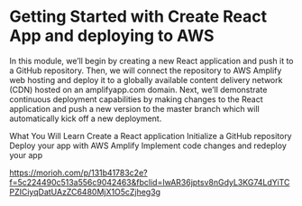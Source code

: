 # Getting Started with Create React App and deploying to AWS

In this module, we’ll begin by creating a new React application and push it to a GitHub repository. Then, we will connect the repository to AWS Amplify web hosting and deploy it to a globally available content delivery network (CDN) hosted on an amplifyapp.com domain. Next, we’ll demonstrate continuous deployment capabilities by making changes to the React application and push a new version to the master branch which will automatically kick off a new deployment.

What You Will Learn
Create a React application
Initialize a GitHub repository
Deploy your app with AWS Amplify
Implement code changes and redeploy your app

https://morioh.com/p/131b41783c2e?f=5c224490c513a556c9042463&fbclid=IwAR36jptsv8nGdyL3KG74LdYiTCPZICiyqDatUAzZC6480MjX1O5cZjheg3g



